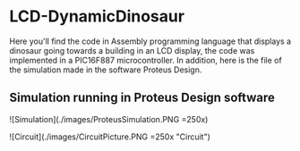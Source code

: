 # LCD-DynamicDinosaur
Here you'll find the code in Assembly programming language that displays a dinosaur going towards a building in an LCD display, the code was implemented in a PIC16F887 microcontroller. In addition, here is the file of the simulation made in the software Proteus Design.

## Simulation running in Proteus Design software
![Simulation](./images/ProteusSimulation.PNG =250x)

![Circuit](./images/CircuitPicture.PNG =250x "Circuit")
